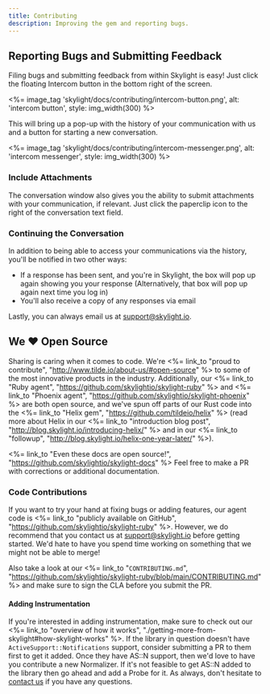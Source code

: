 ```yaml
---
title: Contributing
description: Improving the gem and reporting bugs.
---
```


## Reporting Bugs and Submitting Feedback

Filing bugs and submitting feedback from within Skylight is easy! Just click the floating Intercom button in the bottom right of the screen.

<%= image_tag 'skylight/docs/contributing/intercom-button.png', alt: 'intercom button', style: img_width(300) %>

This will bring up a pop-up with the history of your communication with us and a button for starting a new conversation.

<%= image_tag 'skylight/docs/contributing/intercom-messenger.png', alt: 'intercom messenger', style: img_width(300) %>

### Include Attachments

The conversation window also gives you the ability to submit attachments with your communication, if relevant. Just click the paperclip icon to the right of the conversation text field.


### Continuing the Conversation

In addition to being able to access your communications via the history, you'll be notified in two other ways:

* If a response has been sent, and you're in Skylight, the box will pop up again showing you your response (Alternatively, that box will pop up again next time you log in)
* You'll also receive a copy of any responses via email

Lastly, you can always email us at [support@skylight.io](mailto:support@skylight.io).


## We ♥️ Open Source

Sharing is caring when it comes to code. We're <%= link_to "proud to contribute", "http://www.tilde.io/about-us/#open-source" %> to some of the most innovative products in the industry. Additionally, our <%= link_to "Ruby agent", "https://github.com/skylightio/skylight-ruby" %> and <%= link_to "Phoenix agent", "https://github.com/skylightio/skylight-phoenix" %> are both open source, and we've spun off parts of our Rust code into the <%= link_to "Helix gem", "https://github.com/tildeio/helix" %> (read more about Helix in our <%= link_to "introduction blog post", "http://blog.skylight.io/introducing-helix/" %> and in our <%= link_to "followup", "http://blog.skylight.io/helix-one-year-later/" %>).

<%= link_to "Even these docs are open source!", "https://github.com/skylightio/skylight-docs" %> Feel free to make a PR with corrections or additional documentation.

### Code Contributions

If you want to try your hand at fixing bugs or adding features, our agent code is <%= link_to "publicly available on GitHub", "https://github.com/skylightio/skylight-ruby" %>. However, we do recommend that you contact us at [support@skylight.io](mailto:support@skylight.io) before getting started. We'd hate to have you spend time working on something that we might not be able to merge!

Also take a look at our <%= link_to "`CONTRIBUTING.md`", "https://github.com/skylightio/skylight-ruby/blob/main/CONTRIBUTING.md" %> and make sure to sign the CLA before you submit the PR.


#### Adding Instrumentation

If you're interested in adding instrumentation, make sure to check out our <%= link_to "overview of how it works", "./getting-more-from-skylight#how-skylight-works" %>. If the library in question doesn't have `ActiveSupport::Notifications` support, consider submitting a PR to them first to get it added. Once they have AS::N support, then we'd love to have you contribute a new Normalizer. If it's not feasible to get AS::N added to the library then go ahead and add a Probe for it. As always, don't hesitate to [contact us](mailto:support@skylight.io) if you have any questions.
